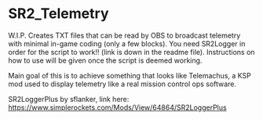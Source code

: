 # SR2_Telemetry
W.I.P. Creates TXT files that can be read by OBS to broadcast telemetry with minimal in-game coding (only a few blocks). You need SR2Logger in order for the script to work!! (link is down in the readme file). Instructions on how to use will be given once the script is deemed working.

Main goal of this is to achieve something that looks like Telemachus, a KSP mod used to display telemetry like a real mission control ops software.







SR2LoggerPlus by sflanker, link here:
https://www.simplerockets.com/Mods/View/64864/SR2LoggerPlus


